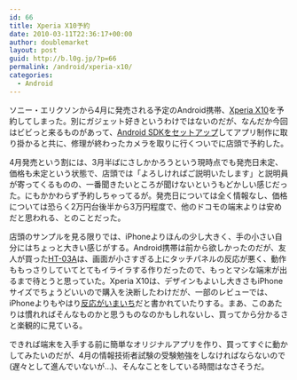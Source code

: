 ```yaml
---
id: 66
title: Xperia X10予約
date: 2010-03-11T22:36:17+00:00
author: doublemarket
layout: post
guid: http://b.l0g.jp/?p=66
permalink: /android/xperia-x10/
categories:
  - Android
---
```


ソニー・エリクソンから4月に発売される予定のAndroid携帯、<a title="ソニー・エリクソン Xperia" href="http://www.sonyericsson.co.jp/product/docomo/so-01b/" target="_blank">Xperia X10</a>を予約してしまった。別にガジェット好きというわけではないのだが、なんだか今回はビビっと来るものがあって、<a title="Eclipse + ADTインストール" href="http://b.l0g.jp/dev/eclipse-adt/" target="_blank">Android SDKをセットアップ</a>してアプリ制作に取り掛かると共に、修理が終わったカメラを取りに行くついでに店頭で予約した。

4月発売という割には、3月半ばにさしかかろうという現時点でも発売日未定、価格も未定という状態で、店頭では「よろしければご説明いたします」と説明員が寄ってくるものの、一番聞きたいところが聞けないというもどかしい感じだった。にもかかわらず予約しちゃってるが。発売日については全く情報なし、価格については恐らく2万円台後半から3万円程度で、他のドコモの端末よりは安めだと思われる、とのことだった。

店頭のサンプルを見る限りでは、iPhoneよりほんの少し大きく、手の小さい自分にはちょっと大きい感じがする。Android携帯は前から欲しかったのだが、友人が買った<a title="HTC" href="http://www.htc.com/jp/product/ht03a/overview.html" target="_blank">HT-03A</a>は、画面が小さすぎる上にタッチパネルの反応が悪く、動作ももっさりしていてとてもイライラする作りだったので、もっとマシな端末が出るまで待とうと思っていた。Xperia X10は、デザインもよいし大きさもiPhoneサイズでちょうどいいので購入を決断したわけだが、一部のレビューでは、iPhoneよりもやはり<a title="CNET Japan" href="http://japan.cnet.com/review/editors/story/0,3800080080,20407069-5,00.htm" target="_blank">反応がいまいち</a>だと書かれていたりする。まあ、このあたりは慣れればそんなものかと思うものなのかもしれないし、買ってから分かるさと楽観的に見ている。

できれば端末を入手する前に簡単なオリジナルアプリを作り、買ってすぐに動かしてみたいのだが、4月の情報技術者試験の受験勉強をしなければならないので(遅々として進んでいないが…)、そんなことをしている時間はなさそうだ。


